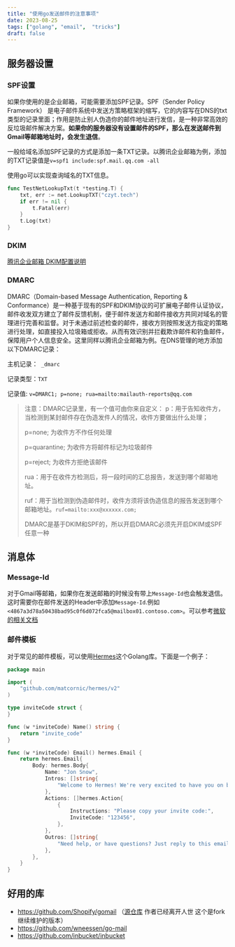 ```yaml
---
title: "使用go发送邮件的注意事项"
date: 2023-08-25
tags: ["golang", "email",  "tricks"]
draft: false
---
```


## 服务器设置

### SPF设置

如果你使用的是企业邮箱，可能需要添加SPF记录。SPF（Sender Policy Framework） 是电子邮件系统中发送方策略框架的缩写，它的内容写在DNS的txt类型的记录里面；作用是防止别人伪造你的邮件地址进行发信，是一种非常高效的反垃圾邮件解决方案。**如果你的服务器没有设置邮件的SPF，那么在发送邮件到Gmail等邮箱地址时，会发生退信**。

一般给域名添加SPF记录的方式是添加一条TXT记录。以腾讯企业邮箱为例，添加的TXT记录值是`v=spf1 include:spf.mail.qq.com -all`

使用go可以实现查询域名的TXT信息。

```go
func TestNetLookupTxt(t *testing.T) {
	txt, err := net.LookupTXT("czyt.tech")
	if err != nil {
		t.Fatal(err)
	}
	t.Log(txt)
}
```
### DKIM

[腾讯企业邮箱 DKIM配置说明](https://open.work.weixin.qq.com/help2/pc/19647?person_id=1)

### DMARC

 DMARC（Domain-based Message Authentication, Reporting & Conformance）是一种基于现有的SPF和DKIM协议的可扩展电子邮件认证协议，邮件收发双方建立了邮件反馈机制，便于邮件发送方和邮件接收方共同对域名的管理进行完善和监督。对于未通过前述检查的邮件，接收方则按照发送方指定的策略进行处理，如直接投入垃圾箱或拒收。从而有效识别并拦截欺诈邮件和钓鱼邮件，保障用户个人信息安全。这里同样以腾讯企业邮箱为例。在DNS管理的地方添加以下DMARC记录：

主机记录：` _dmarc`

记录类型：`TXT`

记录值: `v=DMARC1; p=none; rua=mailto:mailauth-reports@qq.com`

> 注意：DMARC记录里，有一个值可由你来自定义：
> p：用于告知收件方，当检测到某封邮件存在伪造发件人的情况，收件方要做出什么处理；
>
> p=none; 为收件方不作任何处理
>
> p=quarantine; 为收件方将邮件标记为垃圾邮件
>
> p=reject; 为收件方拒绝该邮件
>
> rua：用于在收件方检测后，将一段时间的汇总报告，发送到哪个邮箱地址。
>
> ruf：用于当检测到伪造邮件时，收件方须将该伪造信息的报告发送到哪个邮箱地址。`ruf=mailto:xxx@xxxxxx.com;`
>
> DMARC是基于DKIM和SPF的，所以开启DMARC必须先开启DKIM或SPF任意一种

## 消息体

### Message-Id

对于Gmail等邮箱，如果你在发送邮箱的时候没有带上`Message-Id`也会触发退信。这时需要你在邮件发送的Header中添加`Message-Id`.例如`<4867a3d78a50438bad95c0f6d072fca5@mailbox01.contoso.com>`。可以参考[微软的相关文档](https://learn.microsoft.com/zh-cn/exchange/mail-flow/transport-logs/message-tracking?view=exchserver-2019)

### 邮件模板

对于常见的邮件模板，可以使用[Hermes](https://github.com/matcornic/hermes)这个Golang库。下面是一个例子：

```go
package main

import (
	"github.com/matcornic/hermes/v2"
)

type inviteCode struct {
}

func (w *inviteCode) Name() string {
	return "invite_code"
}

func (w *inviteCode) Email() hermes.Email {
	return hermes.Email{
		Body: hermes.Body{
			Name: "Jon Snow",
			Intros: []string{
				"Welcome to Hermes! We're very excited to have you on board.",
			},
			Actions: []hermes.Action{
				{
					Instructions: "Please copy your invite code:",
					InviteCode: "123456",
				},
			},
			Outros: []string{
				"Need help, or have questions? Just reply to this email, we'd love to help.",
			},
		},
	}
}
```

## 好用的库

+ https://github.com/Shopify/gomail （[源仓库](https://github.com/go-gomail/gomail) 作者已经离开人世 这个是fork继续维护的版本）
+ https://github.com/wneessen/go-mail
+ https://github.com/inbucket/inbucket